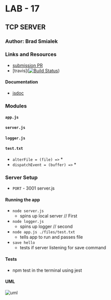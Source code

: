 
# LAB - 17

## TCP SERVER

### Author: Brad Smialek

### Links and Resources
* [submission PR]()
* [travis]([![Build Status](https://www.travis-ci.com/brad-smialek-401-advanced-javascript/lab-class-17-tcp-server.svg?branch=master)](https://www.travis-ci.com/brad-smialek-401-advanced-javascript/lab-class-17-tcp-server))

#### Documentation

* [jsdoc](http://xyz.com) 

### Modules
#### `app.js`
#### `server.js`
#### `logger.js`
#### `test.txt`

* `alterFile = (file) =>`
  *
* `dispatchEvent = (buffer) =>`
  *


###  Server Setup
* `PORT` - 3001 server.js


#### Running the app
* `node server.js` 
  * spins up local server // First
* `node logger.js` 
  * spins up logger // second
* `node app.js ./files/test.txt`
  * tells app to run and passes file 
* `save hello`
  * tests if server listening for save command

  
#### Tests
*  npm test in the terminal using jest


#### UML
![uml](./assets/tcp.HEIC)


